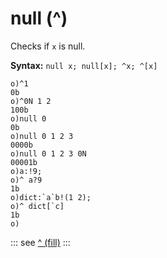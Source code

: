 # null (^)

Checks if `x` is null.

**Syntax:** ```null x; null[x]; ^x; ^[x]```

```o
o)^1
0b
o)^0N 1 2
100b
o)null 0
0b
o)null 0 1 2 3
0000b
o)null 0 1 2 3 0N
00001b
o)a:!9;
o)^ a?9
1b
o)dict:`a`b!(1 2);
o)^ dict[`c]
1b
o)
```


::: see
[^ (fill)](/verbs/list/fill.md)
:::
